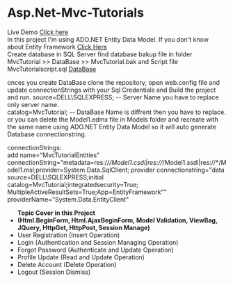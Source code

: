 # Asp.Net-Mvc-Tutorials

Live Demo <a href="http://www.mvctutorials.somee.com/" target="_blank">Click here</a><br/>
In this project I'm using ADO.NET Entity Data Model. If you don't know about Entity Framework <a href="https://www.c-sharpcorner.com/article/introduce-entity-framework-with-ado-net-entity-data-model/" target="_blank">Click Here </a>
<br/>
Create database in SQL Server find database bakup file in folder MvcTutorial >> DataBase >> MvcTutorial.bak 
and Script file MvcTutorialscript.sql 
<a href="https://github.com/RajanMistry88/Asp.Net-Mvc-Tutorials/tree/master/MvcTutorial/DataBase" target="_blank">DataBase</a>


onces you create DataBase clone the repository, open web.config file and update connectionStrings with your Sql Credentials and Build the project and run. 
source=DELL\SQLEXPRESS; -- Server Name you have to replace only server name.<br/>
catalog=MvcTutorial; -- DataBase Name is diffrent then you have to replace.
or you can delete the Model1.edmx file in Models folder and recreate with the same name using ADO.NET Entity Data Model so it will auto generate Database connectionstring. 

connectionStrings:<br/>
add name="MvcTutorialEntities" connectionString="metadata=res://*/Model1.csdl|res://*/Model1.ssdl|res://*/Model1.msl;provider=System.Data.SqlClient;
provider connectionstring=&quot;data source=DELL\SQLEXPRESS;initial catalog=MvcTutorial;integratedsecurity=True;
MultipleActiveResultSets=True;App=EntityFramework&quot;" providerName="System.Data.EntityClient"

<ul><b>Topic Cover in this Project</b>
  <li><b>(Html.BeginForm, Html.AjaxBeginForm, Model Validation, ViewBag, JQuery, HttpGet, HttpPost, Session Manage)</b></li>
  <li>User Registration (Insert Operation)</li>
  <li>Login (Authentication and Session Managing Operation)</li>
  <li>Forgot Password (Authenticate and Update Operation)</li>
  <li>Profile Update (Read and Update Operation)</li>
  <li>Delete Account (Delete Operation)</li>
  <li>Logout (Session Dismiss)</li>
</ul>

